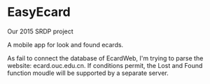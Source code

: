 # EasyEcard
Our 2015 SRDP project

A mobile app for look and found ecards.


As fail to connect the database of EcardWeb, I'm 
trying to parse the website: ecard.ouc.edu.cn.
If conditions permit, the Lost and Found function
moudle will be supported by a separate server. 


